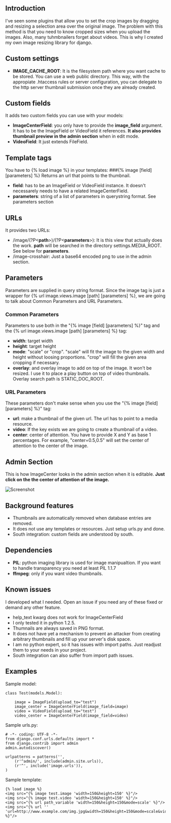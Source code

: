 ## Introduction
I've seen some plugins that allow you to set the crop images by dragging and resizing a selection area over the original image. The problem with this method is that you need to know cropped sizes when you upload the images. Also, many tuhmbnailers forget about videos.
This is why I created my own image resizing library for django.

## Custom settings

* **IMAGE_CACHE_ROOT**: It is the filesystem path where you want cache to be stored. You can use a web public directory. This way, with the appropiate .htaccess rules or server configuration, you can delegate to the http server thumbnail submission once they are already created.

## Custom fields
It adds two custom fields you can use with your models:

* **ImageCenterField**: you only have to provide the **image_field** argument. It has to be the ImageField or VideoField it references. **It also provides thumbnail preview in the admin section** when in edit mode.
* **VideoField**: It just extends FileField.

## Template tags
You have to {% load image %} in your templates:
###{% image [field] [parameters] %}
Returns an url that points to the thumbnail.

* **field**: has to be an ImageField or VideoField instance. It doesn't necessarely needs to have a related ImageCenterField.
* **parameters**: string of a list of parameters in querystring format. See parameters section

## URLs
It provides two URLs:

* /image/(?P\<**path**\>)/(?P\<**parameters**\>): It is this view that actually does the work. **path** will be searched in the directory settings.MEDIA_ROOT. See below for **parameters**.
* /image-crosshair: Just a base64 encoded png to use in the admin section.

## Parameters
Parameters are supplied in query string format.
Since the image tag is just a wrapper for {% url image.views.image [path] [parameters] %}, we are going to talk about Common Parameters and URL Parameters.

### Common Parameters
Parameters to use both in the "{% image [field] [parameters] %}" tag and the {% url image.views.image [path] [parameters] %} tag:

* **width**: target width
* **height**: target height
* **mode**: "scale" or "crop". "scale" will fit the image to the given width and height without loosing proportions. "crop" will fill the given area cropping if necessary.
* **overlay**: and overlay image to add on top of the image. It won't be resized. I use it to place a play button on top of video thumbnails. Overlay search path is STATIC_DOC_ROOT.

### URL Parameters
These parameters don't make sense when you use the "{% image [field] [parameters] %}" tag:

* **url**: make a thumbnail of the given url. The url has to point to a media resource.
* **video**: If the key exists we are going to create a thumbnail of a video.
* **center**: center of attention. You have to provide X and Y as base 1 percentages. For example, "center=0.5,0.5" will set the center of attention to the center of the image.

## Admin Section
This is how ImageCenter looks in the admin section when it is editable. **Just click on the the center of attention of the image.**

![Screenshot](https://github.com/francescortiz/image/wiki/admin_section.png)

## Background features

* Thumbnails are automatically removed when database entries are removed.
* It does not use any templates or resources. Just setup urls.py and done.
* South integration: custom fields are understood by south.

## Dependencies

* **PIL**: python imaging library is used for image manipualtion. If you want to handle transparency you need at least PIL 1.1.7
* **ffmpeg**: only if you want video thumbnails.

## Known issues
I developed what I needed. Open an issue if you need any of these fixed or demand any other feature.

* help_text kwarg does not work for ImageCenterField
* I only tested it in python 1.2.5.
* Thumnails are always saved in PNG format.
* It does not have yet a mechanism to prevent an attacker from creating arbitrary thumbnails and fill up your server's disk space.
* I am no python expert, so it has issues with import paths. Just readjust them to your needs in your project.
* South integration can also suffer from import path issues.

## Examples

Sample model:

    class Test(models.Model):
    
        image = ImageField(upload_to="test")
        image_center = ImageCenterField(image_field=image)
        video = VideoField(upload_to="test")
        video_center = ImageCenterField(image_field=video)

Sample urls.py:

    # -*- coding: UTF-8 -*-
    from django.conf.urls.defaults import *
    from django.contrib import admin
    admin.autodiscover()
    
    urlpatterns = patterns('',
        (r'^admin/', include(admin.site.urls)),
        (r'^', include('image.urls')),
    )

Sample template:

    {% load image %}
    <img src="{% image test.image 'width=150&height=150' %}"/>
    <img src="{% image test.video 'width=150&height=150' %}"/>
    <img src="{% url path_variable 'width=150&height=150&mode=scale' %}"/>
    <img src="{% url '' 'url=http://www.example.com/img.jpg&width=150&height=150&mode=scale&video=true&overlay=img/overlay.png' %}"/>

